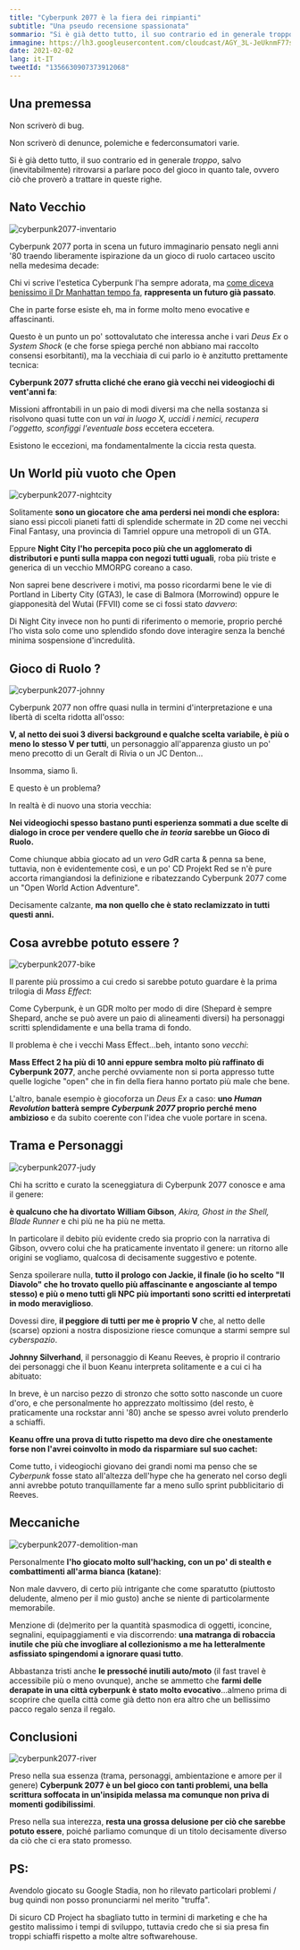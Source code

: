 ```yaml
---
title: "Cyberpunk 2077 è la fiera dei rimpianti"
subtitle: "Una pseudo recensione spassionata"
sommario: "Si è già detto tutto, il suo contrario ed in generale troppo, salvo (inevitabilmente) ritrovarsi a parlare poco del gioco in quanto tale, ovvero ciò che proverò a trattare in queste righe."
immagine: https://lh3.googleusercontent.com/cloudcast/AGY_3L-JeUknmF77snzdVpN9uk28602Vka4gnv85EYITeNbyC7YPJTh1TN32Cw=w2400-h1350-rw-no
date: 2021-02-02
lang: it-IT
tweetId: "1356630907373912068"
---
```


## Una premessa

Non scriverò di bug.

Non scriverò di denunce, polemiche e federconsumatori varie.

Si è già detto tutto, il suo contrario ed in generale _troppo_, salvo (inevitabilmente) ritrovarsi a parlare poco del gioco in quanto tale, ovvero ciò che proverò a trattare in queste righe.

## Nato Vecchio

![cyberpunk2077-inventario](https://lh3.googleusercontent.com/cloudcast/AGY_3L-YCtx1QQi9kHFbIKbdFUUQEMxdv15JkUGDkb7ScWJRLb-_dm6YJTd7xQ=w2400-h1350-rw-no)

Cyberpunk 2077 porta in scena un futuro immaginario pensato negli anni '80 traendo liberamente ispirazione da un gioco di ruolo cartaceo uscito nella medesima decade: 

Chi vi scrive l'estetica Cyberpunk l'ha sempre adorata, ma [come diceva benissimo il Dr Manhattan tempo fa](https://docmanhattan.blogspot.com/2014/08/giappone-in-film-fantascienza-anni-80-e-90.html), **rappresenta un futuro già passato**.

Che in parte forse esiste eh, ma in forme molto meno evocative e affascinanti.

Questo è un punto un po' sottovalutato che interessa anche i vari _Deus Ex_ o _System Shock_ (e che forse spiega perché non abbiano mai raccolto consensi esorbitanti), ma la vecchiaia di cui parlo io è anzitutto prettamente tecnica: 

**Cyberpunk 2077 sfrutta cliché che erano già vecchi nei videogiochi di vent'anni fa**:

Missioni affrontabili in un paio di modi diversi ma che nella sostanza si risolvono quasi tutte con un _vai in luogo X, uccidi i nemici, recupera l'oggetto, sconfiggi l'eventuale boss_ eccetera eccetera.

Esistono le eccezioni, ma fondamentalmente la ciccia resta questa.

## Un World più vuoto che Open

![cyberpunk2077-nightcity](https://lh3.googleusercontent.com/cloudcast/AGY_3L8BeZKQ25wOzaQ74h9KexDNzFxcSqhmDDY5F5ucNz54aPF67sff2abjnA=w2400-h1350-rw-no)

Solitamente **sono un giocatore che ama perdersi nei mondi che esplora:** siano essi piccoli pianeti fatti di splendide schermate in 2D come nei vecchi Final Fantasy, una provincia di Tamriel oppure una metropoli di un GTA.

Eppure **Night City l'ho percepita poco più che un agglomerato di distributori e punti sulla mappa con negozi tutti uguali**, roba più triste e generica di un vecchio MMORPG coreano a caso.

Non saprei bene descrivere i motivi, ma posso ricordarmi bene le vie di Portland in Liberty City (GTA3), le case di Balmora (Morrowind) oppure le giapponesità del Wutai (FFVII) come se ci fossi stato _davvero_:

Di Night City invece non ho punti di riferimento o memorie, proprio perché l'ho vista solo come uno splendido sfondo dove interagire senza la benché minima sospensione d'incredulità.

## Gioco di Ruolo ?

![cyberpunk2077-johnny](https://lh3.googleusercontent.com/cloudcast/AGY_3L_z19kjt8LOM_qUBaULYNCKNPRN_SAFRc7G6iRax-5DNSdM5gOBKSe4bg=w2400-h1350-rw-no)

Cyberpunk 2077 non offre quasi nulla in termini d'interpretazione e una libertà di scelta ridotta all'osso: 

**V, al netto dei suoi 3 diversi background e qualche scelta variabile, è più o meno lo stesso V per tutti**, un personaggio all'apparenza giusto un po' meno precotto di un Geralt di Rivia o un JC Denton... 

Insomma, siamo lì.

E questo è un problema?

In realtà è di nuovo una storia vecchia: 

**Nei videogiochi spesso bastano punti esperienza sommati a due scelte di dialogo in croce per vendere quello che _in teoria_ sarebbe un Gioco di Ruolo.**

Come chiunque abbia giocato ad un _vero_ GdR carta & penna sa bene, tuttavia, non è evidentemente così, e un po' CD Projekt Red se n'è pure accorta rimangiandosi la definizione e ribatezzando Cyberpunk 2077 come un "Open World Action Adventure".

Decisamente calzante, **ma non quello che è stato reclamizzato in tutti questi anni.**

## Cosa avrebbe potuto essere ?

![cyberpunk2077-bike](https://lh3.googleusercontent.com/cloudcast/AGY_3L8EVscnVtDp-PiXjY4Qz7YimtQ83wjW7tT8J5GAsEHVS3TSU1eEal6qZA=w2400-h1350-rw-no)

Il parente più prossimo a cui credo si sarebbe potuto guardare è la prima trilogia di _Mass Effect_:

Come Cyberpunk, è un GDR molto per modo di dire (Shepard è sempre Shepard, anche se può avere un paio di alineamenti diversi) ha personaggi scritti splendidamente e una bella trama di fondo.

Il problema è che i vecchi Mass Effect...beh, intanto sono _vecchi_: 

**Mass Effect 2 ha più di 10 anni eppure sembra molto più raffinato di Cyberpunk 2077**, anche perché ovviamente non si porta appresso tutte quelle logiche "open" che in fin della fiera hanno portato più male che bene.

L'altro, banale esempio è giocoforza un _Deus Ex_ a caso: **uno _Human Revolution_ batterà sempre _Cyberpunk 2077_ proprio perché meno ambizioso** e da subito coerente con l'idea che vuole portare in scena.

## Trama e Personaggi 

![cyberpunk2077-judy](https://lh3.googleusercontent.com/cloudcast/AGY_3L9h_X2Wlcd8CwiNwrRr0HT_pGWWYxJOenvFLTExDNxGvI7KZs-RYxWqaw=w2400-h1350-rw-no)

Chi ha scritto e curato la sceneggiatura di Cyberpunk 2077 conosce e ama il genere: 

**è qualcuno che ha divortato William Gibson**, _Akira, Ghost in the Shell, Blade Runner_ e chi più ne ha più ne metta.

In particolare il debito più evidente credo sia proprio con la narrativa di Gibson, ovvero colui che ha praticamente inventato il genere: un ritorno alle origini se vogliamo, qualcosa di decisamente suggestivo e potente.

Senza spoilerare nulla, **tutto il prologo con Jackie, il finale (io ho scelto "Il Diavolo" che ho trovato quello più affascinante e angosciante al tempo stesso) e più o meno tutti gli NPC più importanti sono scritti ed interpretati in modo meraviglioso**.

Dovessi dire, **il peggiore di tutti per me è proprio V** che, al netto delle (scarse) opzioni a nostra disposizione riesce comunque a starmi sempre sul _cyberspazio_.

**Johnny Silverhand**, il personaggio di Keanu Reeves, è proprio il contrario dei personaggi che il buon Keanu interpreta solitamente e a cui ci ha abituato: 

In breve, è un narciso pezzo di stronzo che sotto sotto nasconde un cuore d'oro, e che personalmente ho apprezzato moltissimo (del resto, è praticamente una rockstar anni '80) anche se spesso avrei voluto prenderlo a schiaffi.

**Keanu offre una prova di tutto rispetto ma devo dire che onestamente forse non l'avrei coinvolto in modo da risparmiare sul suo cachet:**

Come tutto, i videogiochi giovano dei grandi nomi ma penso che se _Cyberpunk_ fosse stato all'altezza dell'hype che ha generato nel corso degli anni avrebbe potuto tranquillamente far a meno sullo sprint pubblicitario di Reeves.

## Meccaniche

![cyberpunk2077-demolition-man](https://lh3.googleusercontent.com/cloudcast/AGY_3L88fRDreIxJOihyNO7MlIu_QepOxNDGMzmX6VmMl39R2lNyGgNYF3gpUQ=w2400-h1350-rw-no)

Personalmente **l'ho giocato molto sull'hacking, con un po' di stealth e combattimenti all'arma bianca (katane)**: 

Non male davvero, di certo più intrigante che come sparatutto (piuttosto deludente, almeno per il mio gusto) anche se niente di particolarmente memorabile.

Menzione di (de)merito per la quantità spasmodica di oggetti, iconcine, segnalini, equipaggiamenti e via discorrendo: **una matranga di robaccia inutile che più che invogliare al collezionismo a me ha letteralmente asfissiato spingendomi a ignorare quasi tutto**.

Abbastanza tristi anche **le pressoché inutili auto/moto** (il fast travel è accessibile più o meno ovunque), anche se ammetto che **farmi delle derapate in una città cyberpunk è stato molto evocativo**...almeno prima di scoprire che quella città come già detto non era altro che un bellissimo pacco regalo senza il regalo.

## Conclusioni 

![cyberpunk2077-river](https://lh3.googleusercontent.com/cloudcast/AGY_3L-DYpRxjPJAPgXHsLCXbk67FzIwsuuHkIYB3vVUv4TFpMseCKBPb6zfiQ=w2400-h1350-rw-no)

Preso nella sua essenza (trama, personaggi, ambientazione e amore per il genere) **Cyberpunk 2077 è un bel gioco con tanti problemi, una bella scrittura soffocata in un'insipida melassa ma comunque non priva di momenti godibilissimi**.

Preso nella sua interezza, **resta una grossa delusione per ciò che sarebbe potuto essere**, poiché parliamo comunque di un titolo decisamente diverso da ciò che ci era stato promesso.

## PS: 

Avendolo giocato su Google Stadia, non ho rilevato particolari problemi / bug quindi non posso pronunciarmi nel merito "truffa".

Di sicuro CD Project ha sbagliato tutto in termini di marketing e che ha gestito malissimo i tempi di sviluppo, tuttavia credo che si sia presa fin troppi schiaffi rispetto a molte altre softwarehouse.